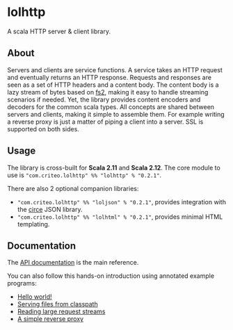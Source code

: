 # lolhttp

A scala HTTP server & client library.

## About

Servers and clients are service functions. A service takes an HTTP request and eventually returns an HTTP response. Requests and responses are seen as a set of HTTP headers and a content body. The content body is a lazy stream of bytes based on [fs2](https://github.com/functional-streams-for-scala/fs2), making it easy to handle streaming scenarios if needed. Yet, the library provides content encoders and decoders for the common scala types. All concepts are shared between servers and clients, making it simple to assemble them. For example writing a reverse proxy is just a matter of piping a client into a server. SSL is supported on both sides.

## Usage

The library is cross-built for __Scala 2.11__ and __Scala 2.12__. The core module to use is `"com.criteo.lolhttp" %% "lolhttp" % "0.2.1"`.

There are also 2 optional companion libraries:

- `"com.criteo.lolhttp" %% "loljson" % "0.2.1"`, provides integration with the [circe](https://circe.github.io/circe/) JSON library.
- `"com.criteo.lolhttp" %% "lolhtml" % "0.2.1"`, provides minimal HTML templating.

## Documentation

The [API documentation](http://g.bort.gitlab.preprod.crto.in/lolhttp/api/lol/index.html) is the main reference.

You can also follow this hands-on introduction using annotated example programs:

- [Hello world!](http://g.bort.gitlab.preprod.crto.in/lolhttp/examples/HelloWorld.scala.html)
- [Serving files from classpath](http://g.bort.gitlab.preprod.crto.in/lolhttp/examples/ServingFiles.scala.html)
- [Reading large request streams](http://g.bort.gitlab.preprod.crto.in/lolhttp/examples/LargeFileUpload.scala.html)
- [A simple reverse proxy](http://g.bort.gitlab.preprod.crto.in/lolhttp/examples/ReverseProxy.scala.html)
